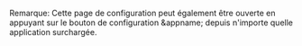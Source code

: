 Remarque: Cette page de configuration peut également être ouverte en appuyant sur le bouton de configuration &appname; depuis n'importe quelle application surchargée.